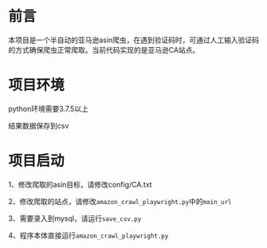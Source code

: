 # 前言
本项目是一个半自动的亚马逊asin爬虫，在遇到验证码时，可通过人工输入验证码的方式确保爬虫正常爬取。当前代码实现的是亚马逊CA站点。
# 项目环境
python环境需要3.7.5以上

结果数据保存到csv
# 项目启动
1、修改爬取的asin目标，请修改config/CA.txt

2、修改爬取的站点，请修改`amazon_crawl_playwright.py`中的`main_url`

3、需要录入到mysql，请运行`save_csv.py`

4、程序本体直接运行`amazon_crawl_playwright.py`